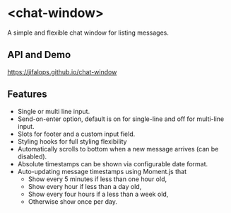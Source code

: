 # \<chat-window\>

A simple and flexible chat window for listing messages.

## API and Demo
https://jifalops.github.io/chat-window

## Features
* Single or multi line input.
* Send-on-enter option, default is on for single-line and off for multi-line input.
* Slots for footer and a custom input field.
* Styling hooks for full styling flexibility
* Automatically scrolls to bottom when a new message arrives (can be disabled).
* Absolute timestamps can be shown via configurable date format.
* Auto-updating message timestamps using Moment.js that
  * Show every 5 minutes if less than one hour old,
  * Show every hour if less than a day old,
  * Show every four hours if a less than a week old,
  * Otherwise show once per day.
